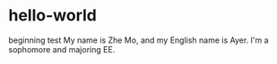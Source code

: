 # hello-world
beginning test
My name is Zhe Mo, and my English name is Ayer. I'm a sophomore and majoring EE.
